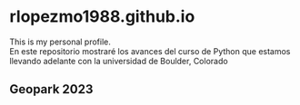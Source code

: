 # rlopezmo1988.github.io
<p>This is my personal profile. <br>En este repositorio mostraré los avances del curso de Python que estamos llevando adelante con la universidad de Boulder, Colorado</p>

## Geopark 2023
